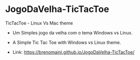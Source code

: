 # JogoDaVelha-TicTacToe
TicTacToe - Linux Vs Mac theme

- Um Simples jogo da velha com o  tema Windows vs Linux.


- A Simple Tic Tac Toe with Windows vs Linux theme.


- Link: https://brenomaini.github.io/JogoDaVelha-TicTacToe/
